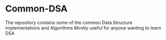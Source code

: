 # Common-DSA
The repository contains some of the common Data Structure implementations and Algorithms 
Mostly useful for anyone wanting to learn DSA
